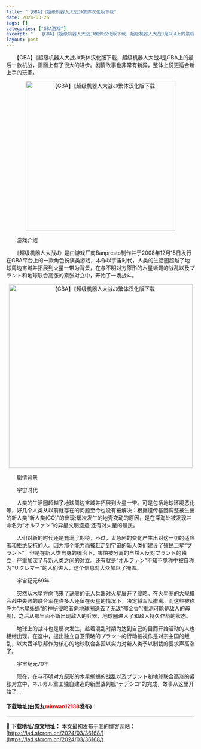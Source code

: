 ```yaml
---
title: "【GBA】《超级机器人大战J》繁体汉化版下载"
date: 2024-03-26
tags: []
categories: ["GBA游戏"]
excerpt: "　　【GBA】《超级机器人大战J》繁体汉化版下载，超级机器人大战J是GBA上的最后一款机战，画面上有了很大的进步。剧情故事也非常有新异，整体上说更适合新上手的玩家。 　　游戏介绍 　　《超级机器人大战J》是由游戏厂商Banpresto制作并于2008年12月15日发行在GBA平台上的一款角色扮演类游&hellip;"
layout: post
---
```


 <p>　　【GBA】《超级机器人大战J》繁体汉化版下载，超级机器人大战J是GBA上的最后一款机战，画面上有了很大的进步。剧情故事也非常有新异，整体上说更适合新上手的玩家。</p> <p align="center"><img align="" border="0" src="https://lad.sfcrom.cn/wp-content/uploads/2024/03/20240326_6602633d9c745.jpg" width="400" alt="【GBA】《超级机器人大战J》繁体汉化版下载" /></p> <p>　　游戏介绍</p> <p>　　《超级机器人大战J》是由游戏厂商Banpresto制作并于2008年12月15日发行在GBA平台上的一款角色扮演类游戏，本作以宇宙时代，人类的生活圈超越了地球周边宙域并拓展到火星一带为背景，在与不明对方原形的木星蜥蜴的战乱以及プラント和地球联合高涨的紧张对立中，开始了一场战斗。</p> <p align="center"><img align="" border="0" src="https://lad.sfcrom.cn/wp-content/uploads/2024/03/20240326_6602633e4071d.png" width="491" alt="【GBA】《超级机器人大战J》繁体汉化版下载" /></p> <p>　　剧情背景</p> <p>　　宇宙时代</p> <p>　　人类的生活圈超越了地球周边宙域并拓展到火星一带。可是包括地球环境恶化等，好几个人类从以前就存在的问题至今也没有被解决：根据遗传基因调整被生出的新人类&ldquo;新人类(CO)&rdquo;的出现;屡次发生的地壳变动的原因，是在深海处被发现并命名为&ldquo;オルファン&rdquo;的异星文明遗迹;还有对火星的殖民。</p> <p>　　人们对新的时代还是充满了期待，不过，太急剧的变化产生出对这一切的适应者和拒绝反抗的人。因为那个能力而被赶走到宇宙的新人类们建设了殖民卫星&ldquo;プラント&rdquo;。但是在新人类自身的统治下，害怕被分离的自然人反对プラント的独立，严重加深了与新人类之间的对立。还有就是&ldquo;オルファン&rdquo;不知不觉称中被自称为&ldquo;リクレマー&rdquo;的人们进入，这个信息对大众加以了掩盖。</p> <p>　　宇宙纪元69年</p> <p>　　突然从木星方向飞来了谜般的无人兵器对火星展开了侵略。在火星圈的大规模会战中失败的联合军在许多人还留在火星的情况下，决定将军队撤离。而这些被称呼为&ldquo;木星蜥蜴&rdquo;的神秘侵略者向地球圈送去了无敌&ldquo;郁金香&rdquo;(推测可能是敌人的母舰)，之后从那里面不断出现敌人的兵器，地球圈进入了和敌人持久作战的状态。</p> <p>　　地球上的战斗也是屡次发生，趁着混乱时期为达到自己的目而开始活动的人也相继出现。在这中，提出独立自卫策略的プラント的行动被视作是对宗主国的叛乱，以大西洋联邦作为核心的地球联合各国以实力对新人类予以制裁的要求声高涨了。</p> <p>　　宇宙纪元70年</p> <p>　　现在，在与不明对方原形的木星蜥蜴的战乱以及プラント和地球联合高涨的紧张对立中，ネルガル重工独自建造的新型战列舰&ldquo;ナデシコ&rdquo;的完成，故事从这里开始了&hellip;</p> <p><h4>下载地址(由网友<font color="red">minwan12138</font>发布)：</h4></p> 

---
📖 **下载地址/原文地址：** 本文最初发布于我的博客网站：[https://lad.sfcrom.cn/2024/03/36168/](https://lad.sfcrom.cn/2024/03/36168/)
